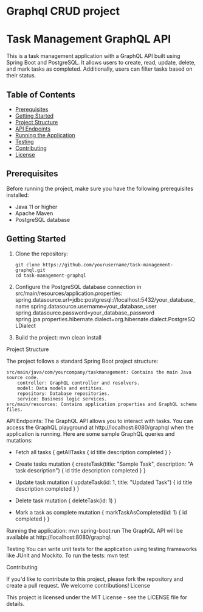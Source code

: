 # Graphql CRUD project
# Task Management GraphQL API

This is a task management application with a GraphQL API built using Spring Boot and PostgreSQL. It allows users to create, read, update, delete, and mark tasks as completed. Additionally, users can filter tasks based on their status.

## Table of Contents

- [Prerequisites](#prerequisites)
- [Getting Started](#getting-started)
- [Project Structure](#project-structure)
- [API Endpoints](#api-endpoints)
- [Running the Application](#running-the-application)
- [Testing](#testing)
- [Contributing](#contributing)
- [License](#license)

## Prerequisites

Before running the project, make sure you have the following prerequisites installed:

- Java 11 or higher
- Apache Maven
- PostgreSQL database

## Getting Started

1. Clone the repository:

   ```shell
   git clone https://github.com/yourusername/task-management-graphql.git
   cd task-management-graphql

2. Configure the PostgreSQL database connection in src/main/resources/application.properties:
      spring.datasource.url=jdbc:postgresql://localhost:5432/your_database_name
      spring.datasource.username=your_database_user
      spring.datasource.password=your_database_password
      spring.jpa.properties.hibernate.dialect=org.hibernate.dialect.PostgreSQLDialect

3. Build the project:
      mvn clean install

Project Structure

The project follows a standard Spring Boot project structure:

    src/main/java/com/yourcompany/taskmanagement: Contains the main Java source code.
        controller: GraphQL controller and resolvers.
        model: Data models and entities.
        repository: Database repositories.
        service: Business logic services.
    src/main/resources: Contains application properties and GraphQL schema files.
 
API Endpoints:
The GraphQL API allows you to interact with tasks. You can access the GraphQL playground at http://localhost:8080/graphql when the application is running.
Here are some sample GraphQL queries and mutations:

* Fetch all tasks
 {
  getAllTasks {
    id
    title
    description
    completed
  }
}

* Create tasks
  mutation {
  createTask(title: "Sample Task", description: "A task description") {
    id
    title
    description
    completed
  }
}

* Update task
  mutation {
  updateTask(id: 1, title: "Updated Task") {
    id
    title
    description
    completed
  }
}

* Delete task 
  mutation {
  deleteTask(id: 1)
}

* Mark a task as complete
  mutation {
  markTaskAsCompleted(id: 1) {
    id
    completed
  }
}

Running the application:
  mvn spring-boot:run
  The GraphQL API will be available at http://localhost:8080/graphql.

Testing
  You can write unit tests for the application using testing frameworks like JUnit and Mockito. To run the tests:
  mvn test

Contributing

  If you'd like to contribute to this project, please fork the repository and create a pull request. We welcome contributions!
  License

  This project is licensed under the MIT License - see the LICENSE file for details.







